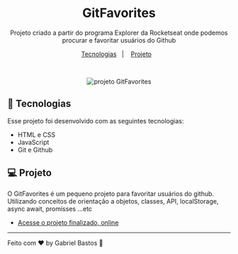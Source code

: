 <h1 align="center"> GitFavorites </h1>

<p align="center">
Projeto criado a partir do programa Explorer da Rocketseat onde podemos procurar e favoritar usuários do Github <br/>
</p>

<p align="center">
  <a href="#-tecnologias">Tecnologias</a>&nbsp;&nbsp;&nbsp;|&nbsp;&nbsp;&nbsp;
  <a href="#-projeto">Projeto</a>&nbsp;&nbsp;&nbsp;
</p>

<br>

<p align="center">
  <img alt="projeto GitFavorites" src="https://user-images.githubusercontent.com/61155055/221279229-7fa675f7-d2db-4ce4-b6a2-24d42b92a0a3.png">
</p>
                                       
## 🚀 Tecnologias

Esse projeto foi desenvolvido com as seguintes tecnologias:

- HTML e CSS
- JavaScript
- Git e Github

## 💻 Projeto

O GitFavorites é um pequeno projeto para favoritar usuários do github. Utilizando conceitos de orientação a objetos, classes, API, localStorage, async await, promisses ...etc

- [Acesse o projeto finalizado, online](https://gitfavoritesgb.vercel.app/)


---

Feito com ♥ by Gabriel Bastos :wave: 
